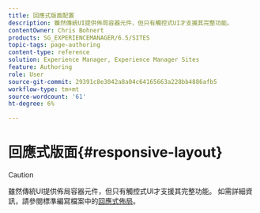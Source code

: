 ```yaml
---
title: 回應式版面配置
description: 雖然傳統UI提供佈局容器元件，但只有觸控式UI才支援其完整功能。
contentOwner: Chris Bohnert
products: SG_EXPERIENCEMANAGER/6.5/SITES
topic-tags: page-authoring
content-type: reference
solution: Experience Manager, Experience Manager Sites
feature: Authoring
role: User
source-git-commit: 29391c8e3042a8a04c64165663a228bb4886afb5
workflow-type: tm+mt
source-wordcount: '61'
ht-degree: 6%

---
```


# 回應式版面{#responsive-layout}

>[!CAUTION]
>
>雖然傳統UI提供佈局容器元件，但只有觸控式UI才支援其完整功能。 如需詳細資訊，請參閱標準編寫檔案中的[回應式佈局](/help/sites-authoring/responsive-layout.md)。
